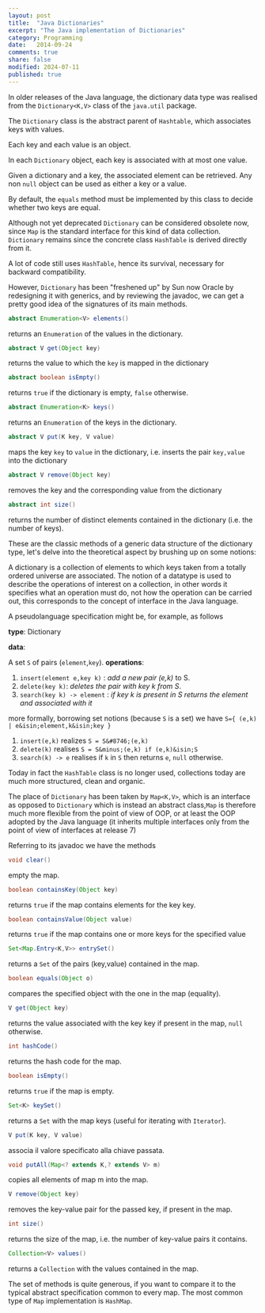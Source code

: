 ```yaml
---
layout: post
title:  "Java Dictionaries"
excerpt: "The Java implementation of Dictionaries"
category: Programming
date:   2014-09-24
comments: true
share: false
modified: 2024-07-11
published: true
---
```


In older releases of the Java language, the dictionary data type was realised from the `Dictionary<K,V>` class of the `java.util` package. 

The `Dictionary` class is the abstract parent of `Hashtable`, which associates keys with values. 

Each key and each value is an object. 

In each `Dictionary` object, each key is associated with at most one value. 

Given a dictionary and a key, the associated element can be retrieved. Any non `null` object can be used as either a key or a value. 

By default, the `equals` method must be implemented by this class to decide whether two keys are equal.

Although not yet deprecated `Dictionary` can be considered obsolete now, since `Map` is the standard interface for this kind of data collection. `Dictionary` remains since the concrete class `HashTable` is derived directly from it.

A lot of code still uses `HashTable`, hence its survival, necessary for backward compatibility.

However, `Dictionary` has been "freshened up" by Sun now Oracle by redesigning it with generics, and by reviewing the javadoc, we can get a pretty good idea of the signatures of its main methods.

```java 
abstract Enumeration<V> elements() 
```
returns an `Enumeration` of the values in the dictionary.

```java
abstract V get(Object key) 
```
returns the value to which the `key` is mapped in the dictionary

```java
abstract boolean isEmpty() 
```
returns `true` if the dictionary is empty, `false` otherwise.

```java
abstract Enumeration<K> keys() 
```
returns an `Enumeration` of the keys in the dictionary.

```java
abstract V put(K key, V value) 
```
maps the key `key` to `value` in the dictionary, i.e. inserts the pair `key,value` into the dictionary

```java
abstract V remove(Object key) 
```
removes the key and the corresponding value from the dictionary

```java
abstract int size() 
```
returns the number of distinct elements contained in the dictionary (i.e. the number of keys).


These are the classic methods of a generic data structure of the dictionary type, let's delve into the theoretical aspect by brushing up on some notions:

A dictionary is a collection of elements to which keys taken from a totally ordered universe are associated. The notion of a datatype is used to describe the operations of interest on a collection, in other words it specifies what an operation must do, not how the operation can be carried out, this corresponds to the concept of interface in the Java language.

A pseudolanguage specification might be, for example, as follows

**type**: 
Dictionary

**data**: 

A set `S` of pairs (`element`,`key`).
**operations**:

1. `insert(element e,key k)` : *add a new pair (e,k)* to S.
2. `delete(key k)`: *deletes the pair with key k from S*.
3. `search(key k) -> element` : *if key k is present in S returns the element and associated with it*

more formally, borrowing set notions (because `S` is a set) we have 
`S={ (e,k) | e&isin;element,k&isin;key }`

1. `insert(e,k)` realizes `S = S&#8746;(e,k)`
2. `delete(k)` realises `S = S&minus;(e,k) if (e,k)&isin;S`
3. `search(k) -> e` realises if `k` in `S` then returns `e`, `null` otherwise.
           
Today in fact the `HashTable` class is no longer used, collections today are much more structured, clean and organic.

The place of `Dictionary` has been taken by `Map<K,V>`, which is an interface as opposed to `Dictionary` which is instead an abstract class,`Map` is therefore much more flexible from the point of view of OOP, or at least the OOP adopted by the Java language (it inherits multiple interfaces only from the point of view of interfaces at release 7)

Referring to its javadoc we have the methods

```java
void clear()
```
empty the map.
```java
boolean containsKey(Object key)
```
returns `true` if the map contains elements for the key key.

```java
boolean containsValue(Object value)
```
returns `true` if the map contains one or more keys for the specified value

```java
Set<Map.Entry<K,V>> entrySet()
```
returns a `Set` of the pairs (key,value) contained in the map.

```java
boolean equals(Object o)
```
compares the specified object with the one in the map (equality).

```java
V get(Object key)
```
returns the value associated with the key key if present in the map, `null` otherwise.

```java
int hashCode()
```
returns the hash code for the map.

```java
boolean isEmpty()
```
returns `true` if the map is empty.

```java
Set<K> keySet()
```
returns a `Set` with the map keys (useful for iterating with `Iterator`).

```java
V put(K key, V value)
```
associa il valore specificato alla chiave passata.

```java
void putAll(Map<? extends K,? extends V> m)
```
copies all elements of map m into the map.

```java
V remove(Object key)
```
removes the key-value pair for the passed key, if present in the map.

```java
int size()
```
returns the size of the map, i.e. the number of key-value pairs it contains.

```java
Collection<V> values()
```
returns a `Collection` with the values contained in the map.

The set of methods is quite generous, if you want to compare it to the typical abstract specification common to every map.
The most common type of `Map` implementation is `HashMap`.


